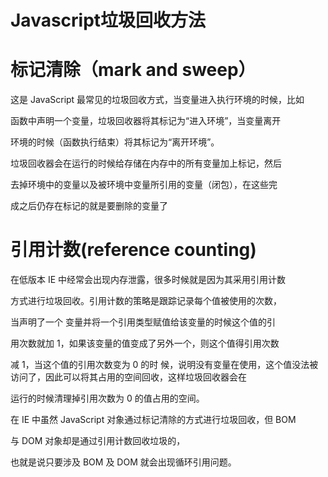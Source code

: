 # Javascript垃圾回收方法
# 标记清除（mark and sweep）
这是 JavaScript 最常见的垃圾回收方式，当变量进入执行环境的时候，比如

函数中声明一个变量，垃圾回收器将其标记为“进入环境”，当变量离开

环境的时候（函数执行结束）将其标记为“离开环境”。

垃圾回收器会在运行的时候给存储在内存中的所有变量加上标记，然后

去掉环境中的变量以及被环境中变量所引用的变量（闭包），在这些完

成之后仍存在标记的就是要删除的变量了



# 引用计数(reference counting)
在低版本 IE 中经常会出现内存泄露，很多时候就是因为其采用引用计数

方式进行垃圾回收。引用计数的策略是跟踪记录每个值被使用的次数，

当声明了一个 变量并将一个引用类型赋值给该变量的时候这个值的引

用次数就加 1，如果该变量的值变成了另外一个，则这个值得引用次数

减 1，当这个值的引用次数变为 0 的时 候，说明没有变量在使用，这个值没法被访问了，因此可以将其占用的空间回收，这样垃圾回收器会在

运行的时候清理掉引用次数为 0 的值占用的空间。

在 IE 中虽然 JavaScript 对象通过标记清除的方式进行垃圾回收，但 BOM

与 DOM 对象却是通过引用计数回收垃圾的，

也就是说只要涉及 BOM 及 DOM 就会出现循环引用问题。
